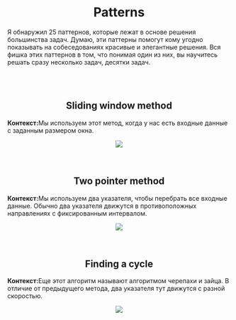 <h1 align="center">Patterns</h1>

<p>Я обнаружил 25 паттернов, которые лежат в основе решения большинства задач. Думаю, эти паттерны помогут кому угодно показывать на собеседованиях красивые и элегантные решения. Вся фишка этих паттернов в том, что понимая один из них, вы научитесь решать сразу несколько задач, десятки задач.</p>

<br>
<br>

<h2 align="center">Sliding window method</h2>
<p><b>Контекст:</b>Мы используем этот метод, когда у нас есть входные данные с заданным размером окна.</p>
<div align='center'>
	<img src='https://lh3.googleusercontent.com/KjyV9lymGO-XEyGTJ1T6eW2WKuwZbMhoAxyo0-HjXbc6tBU0w9v1Tu6tY0HVE8nf00LHGizxxM32E9J1zE39jaTP5OX6YQVtqQOk39xZMhxucg1czI6QlHRGoTh2BOWt5I-fS7_N'/>
</div>

<br>
<br>

<h2 align="center">Two pointer method</h2>
<p><b>Контекст:</b>Мы используем два указателя, чтобы перебрать все входные данные. Обычно два указателя движутся в противоположных направлениях с фиксированным интервалом.</p>
<div align='center'>
	<img src='https://i.stack.imgur.com/nFt2o.png'/>
</div>

<br>
<br>

<h2 align="center">Finding a cycle</h2>
<p><b>Контекст:</b>Еще этот алгоритм называют алгоритмом черепахи и зайца. В отличие от предыдущего метода, два указателя тут движутся с разной скоростью.</p>
<div align='center'>
	<img src='https://imgur.com/pyO9FZn.png'/>
</div>

<br>
<br>
